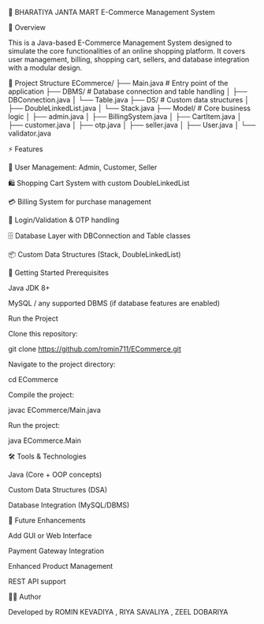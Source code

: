 🛒 BHARATIYA JANTA MART
  E-Commerce Management System

📌 Overview

This is a Java-based E-Commerce Management System designed to simulate the core functionalities of an online shopping platform.
It covers user management, billing, shopping cart, sellers, and database integration with a modular design.

📂 Project Structure
ECommerce/
├── Main.java                # Entry point of the application
├── DBMS/                    # Database connection and table handling
│   ├── DBConnection.java
│   └── Table.java
├── DS/                      # Custom data structures
│   ├── DoubleLinkedList.java
│   └── Stack.java
├── Model/                   # Core business logic
│   ├── admin.java
│   ├── BillingSystem.java
│   ├── CartItem.java
│   ├── customer.java
│   ├── otp.java
│   ├── seller.java
│   ├── User.java
│   └── validator.java

⚡ Features

👤 User Management: Admin, Customer, Seller

🛍 Shopping Cart System with custom DoubleLinkedList

💳 Billing System for purchase management

🔑 Login/Validation & OTP handling

🗄 Database Layer with DBConnection and Table classes

📦 Custom Data Structures (Stack, DoubleLinkedList)

🚀 Getting Started
Prerequisites

Java JDK 8+

MySQL / any supported DBMS (if database features are enabled)

Run the Project

Clone this repository:

git clone https://github.com/romin711/ECommerce.git


Navigate to the project directory:

cd ECommerce


Compile the project:

javac ECommerce/Main.java


Run the project:

java ECommerce.Main

🛠 Tools & Technologies

Java (Core + OOP concepts)

Custom Data Structures (DSA)

Database Integration (MySQL/DBMS)

📜 Future Enhancements

Add GUI or Web Interface

Payment Gateway Integration

Enhanced Product Management

REST API support

👨‍💻 Author

Developed by ROMIN KEVADIYA , RIYA SAVALIYA , ZEEL DOBARIYA
